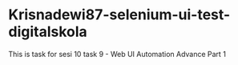 # Krisnadewi87-selenium-ui-test-digitalskola

This is task for sesi 10 task 9 - Web UI Automation Advance Part 1
